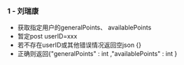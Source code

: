 ### 1 - 刘瑞康 ###
- 获取指定用户的generalPoints、 availablePoints
- 暂定post userID=xxx
- 若不存在userID或其他错误情况返回空json {}
- 正确则返回{"generalPoints" : int ,"availablePoints" : int }
